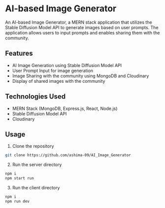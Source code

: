 # AI-based Image Generator

An AI-based Image Generator, a MERN stack application that utilizes the Stable Diffusion Model API to generate images based on user prompts. The application allows users to input prompts and enables sharing them with the community.

## Features

- AI Image Generation using Stable Diffusion Model API
- User Prompt Input for image generation
- Image Sharing with the community using MongoDB and Cloudinary
- Display of shared images with the community

## Technologies Used

- MERN Stack (MongoDB, Express.js, React, Node.js)
- Stable Diffusion Model API
- Cloudinary

## Usage
1. Clone the repository

```bash
git clone https://github.com/ashima-09/AI_Image_Generator
```

2. Run the server directory
   
```bash
npm i
npm start run
```

3. Run the client directory

```bash
npm i
npm run dev
```
